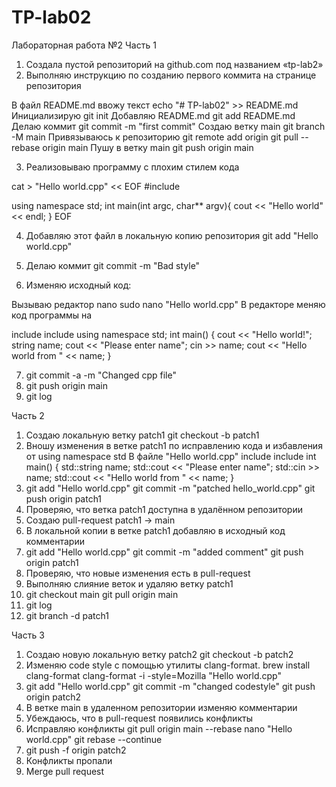 # TP-lab02
Лабораторная работа №2
Часть 1
1. Создала пустой репозиторий на github.com под названием «tp-lab2»
2. Выполняю инструкцию по созданию первого коммита на странице репозитория

В файл README.md ввожу текст echo "# TP-lab02" >> README.md 
Инициализирую git init 
Добавляю README.md git add README.md
Делаю коммит git commit -m "first commit"
Создаю ветку main git branch -M main
Привязываюсь к репозиторию git remote add origin
git pull --rebase origin main
Пушу в ветку main git push origin main

3. Реализовываю программу с плохим стилем кода

cat > "Hello world.cpp" << EOF
#include <iostream>

using namespace std;
int main(int argc, char** argv){
 cout << "Hello world" << endl;
}
EOF

4. Добавляю этот файл в локальную копию репозитория
git add "Hello world.cpp"

5. Делаю коммит git commit -m "Bad style"
6. Изменяю исходный код:  

Вызываю редактор nano sudo nano "Hello world.cpp"
В редакторе меняю код программы на

include <iostream>
include <string>
using namespace std;
int main() {
cout << "Hello world!";
string name;
cout << "Please enter name";
cin >> name;
cout << "Hello world from " << name;
}

7. git commit -a -m "Changed cpp file"
8. git push origin main
9. git log

Часть 2
1. Создаю локальную ветку patch1
git checkout -b patch1
2. Вношу изменения в ветке patch1 по исправлению кода и избавления от using namespace std
В файле "Hello world.cpp"
include <iostream>
include <string>
int main() {
std::string name;
std::cout << "Please enter name";
std::cin >> name;
std::cout << "Hello world from " << name;
}
3. git add "Hello world.cpp"
git commit -m "patched hello_world.cpp"
git push origin patch1
4. Проверяю, что ветка patch1 доступна в удалённом репозитории
5. Создаю pull-request patch1 -> main
6. В локальной копии в ветке patch1 добавляю в исходный код комментарии
7. git add "Hello world.cpp"
git commit -m "added comment"
git push origin patch1
8. Проверяю, что новые изменения есть в pull-request
9. Выполняю слияние веток и удаляю ветку patch1
10. git checkout main
git pull origin main
11. git log
12. git branch -d patch1

Часть 3
1. Создаю новую локальную ветку patch2
git checkout -b patch2
2. Изменяю code style с помощью утилиты clang-format.
brew install clang-format
clang-format -i -style=Mozilla "Hello world.cpp"
3. git add "Hello world.cpp"
git commit -m "changed codestyle"
git push origin patch2
4. В ветке main в удаленном репозитории изменяю комментарии
5. Убеждаюсь, что в pull-request появились конфликты
6. Исправляю конфликты
git pull origin main --rebase
nano "Hello world.cpp"
git rebase --continue
7. git push -f origin patch2
8. Конфликты пропали
9. Merge pull request
